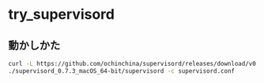 # try_supervisord

## 動かしかた

```sh
curl -L https://github.com/ochinchina/supervisord/releases/download/v0.7.3/supervisord_0.7.3_macOS_64-bit.tar.gz | tar -xf -
./supervisord_0.7.3_macOS_64-bit/supervisord -c supervisord.conf 
```
